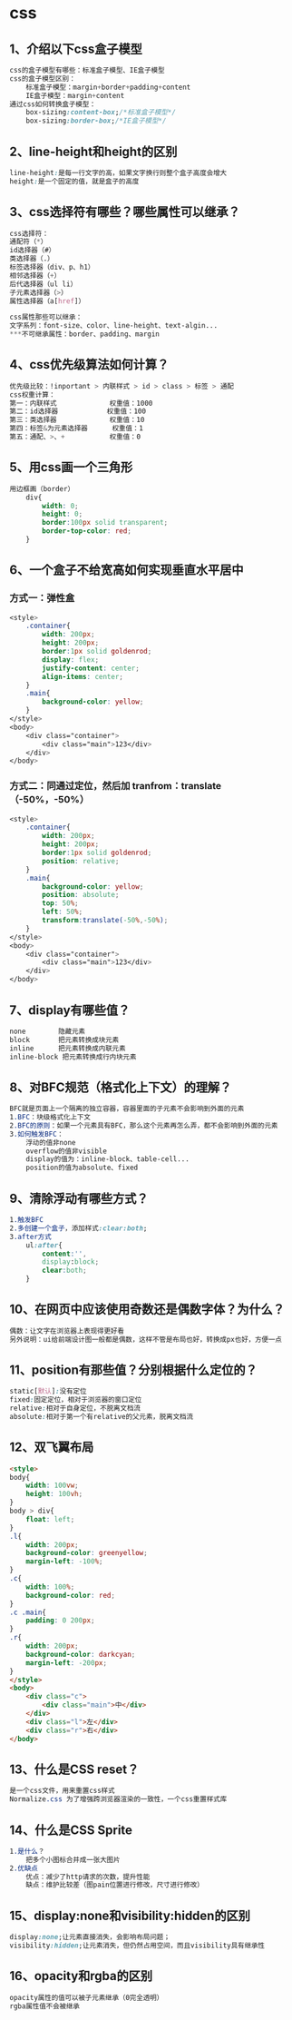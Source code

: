 # css

## 1、介绍以下css盒子模型

~~~css
css的盒子模型有哪些：标准盒子模型、IE盒子模型
css的盒子模型区别：
	标准盒子模型：margin+border+padding+content
	IE盒子模型：margin+content
通过css如何转换盒子模型：
	box-sizing:content-box;/*标准盒子模型*/
	box-sizing:border-box;/*IE盒子模型*/
~~~

## 2、line-height和height的区别

~~~css
line-height:是每一行文字的高，如果文字换行则整个盒子高度会增大
height:是一个固定的值，就是盒子的高度
~~~

## 3、css选择符有哪些？哪些属性可以继承？

~~~css
css选择符：
通配符（*）
id选择器（#）
类选择器（.）
标签选择器（div、p、h1）
相邻选择器（+）
后代选择器（ul li）
子元素选择器（>）
属性选择器（a[href]）
~~~

~~~css
css属性那些可以继承：
文字系列：font-size、color、line-height、text-algin...
***不可继承属性：border、padding、margin

~~~

## 4、css优先级算法如何计算？

~~~css
优先级比较：!inportant > 内联样式 > id > class > 标签 > 通配
css权重计算：
第一：内联样式		        权重值：1000
第二：id选择器 			权重值：100
第三：类选择器  		    权重值：10
第四：标签&为元素选择器      权重值：1
第五：通配、>、+			权重值：0
~~~

## 5、用css画一个三角形

~~~css
用边框画（border）
    div{
        width: 0;
        height: 0;
        border:100px solid transparent;
        border-top-color: red;
    }
~~~

## 6、一个盒子不给宽高如何实现垂直水平居中

### 方式一：弹性盒

~~~css
<style>
    .container{
        width: 200px;
        height: 200px;
        border:1px solid goldenrod;
        display: flex;
        justify-content: center;
        align-items: center;
    }
    .main{
        background-color: yellow;
    }
</style>
<body>
    <div class="container">
        <div class="main">123</div>
    </div>
</body>
~~~

### 方式二：同通过定位，然后加 tranfrom：translate（-50%，-50%）

~~~css
<style>
    .container{
        width: 200px;
        height: 200px;
        border:1px solid goldenrod;
        position: relative;
    }
    .main{
        background-color: yellow;
        position: absolute;
        top: 50%;
        left: 50%;
        transform:translate(-50%,-50%);
    }
</style>
<body>
    <div class="container">
        <div class="main">123</div>
    </div>
</body>
~~~

## 7、display有哪些值？

~~~css
none		隐藏元素
block		把元素转换成块元素
inline		把元素转换成内联元素
inline-block 把元素转换成行内块元素
~~~

## 8、对BFC规范（格式化上下文）的理解？

~~~css
BFC就是页面上一个隔离的独立容器，容器里面的子元素不会影响到外面的元素
1.BFC：块级格式化上下文
2.BFC的原则：如果一个元素具有BFC，那么这个元素再怎么弄，都不会影响到外面的元素
3.如何触发BFC：
	浮动的值非none
	overflow的值非visible
	display的值为：inline-block、table-cell...
	position的值为absolute、fixed
~~~

## 9、清除浮动有哪些方式？

~~~css
1.触发BFC
2.多创建一个盒子，添加样式:clear:both;
3.after方式
    ul:after{
        content:'',
        display:block;
        clear:both;
    }
~~~

## 10、在网页中应该使用奇数还是偶数字体？为什么？

~~~css
偶数：让文字在浏览器上表现得更好看
另外说明：ui给前端设计图一般都是偶数，这样不管是布局也好，转换成px也好，方便一点
~~~

## 11、position有那些值？分别根据什么定位的？

~~~css
static[默认]:没有定位
fixed:固定定位，相对于浏览器的窗口定位
relative:相对于自身定位，不脱离文档流
absolute:相对于第一个有relative的父元素，脱离文档流
~~~

## 12、双飞翼布局

~~~html
<style>
body{
    width: 100vw;
    height: 100vh;
}
body > div{
    float: left;
}
.l{
    width: 200px;
    background-color: greenyellow;
    margin-left: -100%;
}
.c{
    width: 100%;
    background-color: red;
}
.c .main{
    padding: 0 200px;
}
.r{
    width: 200px;
    background-color: darkcyan;
    margin-left: -200px;
}
</style>
<body>
    <div class="c">
        <div class="main">中</div>
    </div>
    <div class="l">左</div>
    <div class="r">右</div>
</body>
~~~

## 13、什么是CSS reset？

~~~css
是一个css文件，用来重置css样式
Normalize.css 为了增强跨浏览器渲染的一致性，一个css重置样式库
~~~

## 14、什么是CSS Sprite

~~~css
1.是什么？
	把多个小图标合并成一张大图片
2.优缺点
	优点：减少了http请求的次数，提升性能
	缺点：维护比较差（图pain位置进行修改，尺寸进行修改）
~~~

## 15、display:none和visibility:hidden的区别

~~~css
display:none;让元素直接消失，会影响布局问题；
visibility:hidden;让元素消失，但仍然占用空间，而且visibility具有继承性
~~~

## 16、opacity和rgba的区别

~~~css
opacity属性的值可以被子元素继承（0完全透明）
rgba属性值不会被继承
~~~

